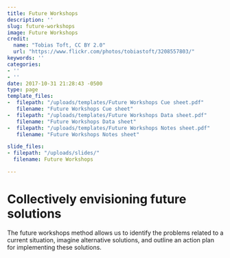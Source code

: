 ```yaml
---
title: Future Workshops
description: ''
slug: future-workshops
image: Future Workshops
credit:
  name: "Tobias Toft, CC BY 2.0"
  url: "https://www.flickr.com/photos/tobiastoft/3208557803/"
keywords: ''
categories:
- ''
- ''
date: 2017-10-31 21:28:43 -0500
type: page
template_files:
-  filepath: "/uploads/templates/Future Workshops Cue sheet.pdf"
   filename: "Future Workshops Cue sheet"
-  filepath: "/uploads/templates/Future Workshops Data sheet.pdf"
   filename: "Future Workshops Data sheet"
-  filepath: "/uploads/templates/Future Workshops Notes sheet.pdf"
   filename: "Future Workshops Notes sheet"

slide_files:
- filepath: "/uploads/slides/"
  filename: Future Workshops

---
```

# Collectively envisioning future solutions

The future workshops method allows us to identify the problems related to a current situation, imagine alternative solutions, and outline an action plan for implementing these solutions.
